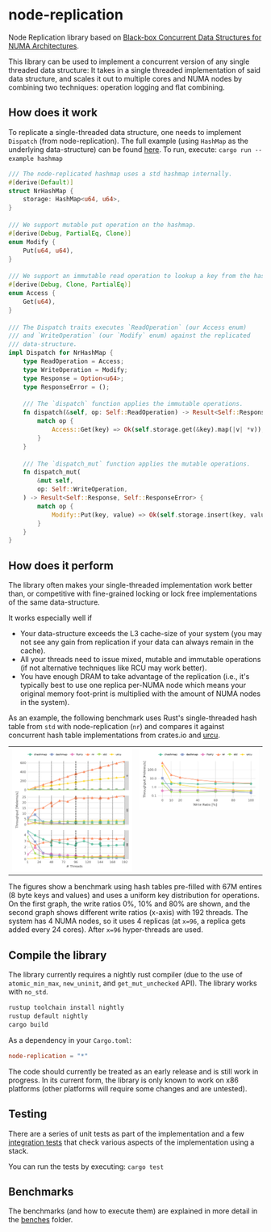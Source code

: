# node-replication

Node Replication library based on [Black-box Concurrent Data Structures for NUMA
Architectures](https://dl.acm.org/citation.cfm?id=3037721).

This library can be used to implement a concurrent version of any single
threaded data structure: It takes in a single threaded implementation of said
data structure, and scales it out to multiple cores and NUMA nodes by combining
two techniques: operation logging and flat combining.

## How does it work

To replicate a single-threaded data structure, one needs to implement `Dispatch`
(from node-replication). The full example (using `HashMap` as the underlying
data-structure) can be found [here](examples/hashmap.rs). To run, execute:
`cargo run --example hashmap`

```rust
/// The node-replicated hashmap uses a std hashmap internally.
#[derive(Default)]
struct NrHashMap {
    storage: HashMap<u64, u64>,
}

/// We support mutable put operation on the hashmap.
#[derive(Debug, PartialEq, Clone)]
enum Modify {
    Put(u64, u64),
}

/// We support an immutable read operation to lookup a key from the hashmap.
#[derive(Debug, Clone, PartialEq)]
enum Access {
    Get(u64),
}

/// The Dispatch traits executes `ReadOperation` (our Access enum)
/// and `WriteOperation` (our `Modify` enum) against the replicated
/// data-structure.
impl Dispatch for NrHashMap {
    type ReadOperation = Access;
    type WriteOperation = Modify;
    type Response = Option<u64>;
    type ResponseError = ();

    /// The `dispatch` function applies the immutable operations.
    fn dispatch(&self, op: Self::ReadOperation) -> Result<Self::Response, Self::ResponseError> {
        match op {
            Access::Get(key) => Ok(self.storage.get(&key).map(|v| *v)),
        }
    }

    /// The `dispatch_mut` function applies the mutable operations.
    fn dispatch_mut(
        &mut self,
        op: Self::WriteOperation,
    ) -> Result<Self::Response, Self::ResponseError> {
        match op {
            Modify::Put(key, value) => Ok(self.storage.insert(key, value)),
        }
    }
}
```

## How does it perform

The library often makes your single-threaded implementation work better than, or
competitive with fine-grained locking or lock free implementations of the same
data-structure.

It works especially well if

- Your data-structure exceeds the L3 cache-size of your system (you may not see
  any gain from replication if your data can always remain in the cache).
- All your threads need to issue mixed, mutable and immutable operations (if
  not alternative techniques like RCU may work better).
- You have enough DRAM to take advantage of the replication (i.e., it's
  typically best to use one replica per-NUMA node which means your original
  memory foot-print is multiplied with the amount of NUMA nodes in the system).

As an example, the following benchmark uses Rust's single-threaded hash table
from `std` with node-replication (`nr`) and compares it against concurrent hash table
implementations from crates.io and [urcu](https://liburcu.org/).

<table>
  <tr>
    <td valign="top"><a href="/benches/graphs/skylake4x-throughput-vs-cores.png?raw=true">
    <img src="/benches/graphs/skylake4x-throughput-vs-cores.png?raw=true" alt="Throughput of node-replicated HT" />
</a></td>
    <td valign="top"><a href="/benches/graphs/skylake4x-throughput-vs-cores.png?raw=true">
    <img src="/benches/graphs/skylake4x-throughput-vs-wr.png?raw=true" alt="Different write ratios with 196 threads" /></td>
  </tr>
</table>

The figures show a benchmark using hash tables pre-filled with 67M entires (8
byte keys and values) and uses a uniform key distribution for operations. On the
first graph, the write ratios 0%, 10% and 80% are shown, and the second graph
shows different write ratios (x-axis) with 192 threads. The system has 4 NUMA
nodes, so it uses 4 replicas (at `x=96`, a replica gets added every 24 cores).
After `x=96` hyper-threads are used.

## Compile the library

The library currently requires a nightly rust compiler (due to the use of
`atomic_min_max`, `new_uninit`, and `get_mut_unchecked` API). The library works
with `no_std`.

```bash
rustup toolchain install nightly
rustup default nightly
cargo build
```

As a dependency in your `Cargo.toml`:

```toml
node-replication = "*"
```

The code should currently be treated as an early release and is still work in
progress. In its current form, the library is only known to work on x86
platforms (other platforms will require some changes and are untested).

## Testing

There are a series of unit tests as part of the implementation and a few
[integration tests](./tests) that check various aspects of the implementation
using a stack.

You can run the tests by executing: `cargo test`

## Benchmarks

The benchmarks (and how to execute them) are explained in more detail in the
[benches](benches/README.md) folder.
